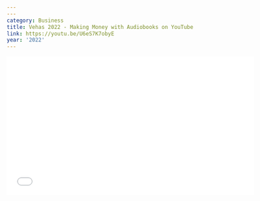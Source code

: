 ```yaml
---
---
category: Business
title: Vehas 2022 - Making Money with Audiobooks on YouTube
link: https://youtu.be/U6eS7K7obyE
year: '2022'
---
```

<iframe width="560" height="315" src="{{ page.link }}" frameborder="0" allowfullscreen></iframe>
